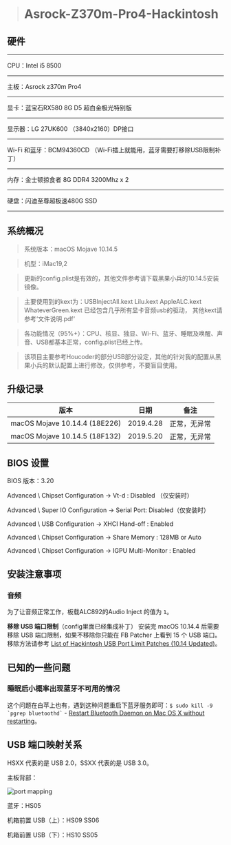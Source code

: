 ># Asrock-Z370m-Pro4-Hackintosh

## 硬件
***
CPU：Intel i5 8500
***
主板：Asrock z370m Pro4
***
显卡：蓝宝石RX580 8G D5 超白金极光特别版
***
显示器：LG 27UK600 （3840x2160）DP接口
***
Wi-Fi 和蓝牙：BCM94360CD （Wi-Fi插上就能用，蓝牙需要打移除USB限制补丁）
***
内存：金士顿掠食者 8G DDR4 3200Mhz x 2
***
硬盘：闪迪至尊超极速480G SSD
***


## 系统概况

>系统版本：macOS Mojave 10.14.5

>机型：iMac19,2

>更新的config.plist是有效的，其他文件参考请下载黑果小兵的10.14.5安装镜像。

>主要使用到的kext为：USBInjectAll.kext Lilu.kext AppleALC.kext WhateverGreen.kext 已经包含几乎所有显卡音频usb的驱动，
                 其他kext请参考‘文件说明.pdf‘

>各功能情况（95%+）：CPU、核显、独显、Wi-Fi、蓝牙、睡眠及唤醒、声音、USB都基本正常，config.plist已经上传。

>该项目主要参考Houcoder的部分USB部分设定，其他的针对我的配置从黑果小兵的默认配置上进行修改，仅供参考，不要盲目使用。

## 升级记录

| 版本 | 日期 | 备注 |
|-------------------------------|-----------|----------|
| macOS Mojave 10.14.4 (18E226) | 2019.4.28 | 正常，无异常 |
| macOS Mojave 10.14.5 (18F132) | 2019.5.20 | 正常，无异常 |


## BIOS 设置

BIOS 版本：3.20

Advanced \ Chipset Configuration → Vt-d : Disabled （仅安装时）

Advanced \ Super IO Configuration → Serial Port: Disabled（仅安装时）

Advanced \ USB Configuration → XHCI Hand-off : Enabled

Advanced \ Chipset Configuration → Share Memory : 128MB or Auto

Advanced \ Chipset Configuration → IGPU Multi-Monitor : Enabled

## 安装注意事项

### 音频

为了让音频正常工作，板载ALC892的Audio Inject 的值为 `1`。

**移除 USB 端口限制**（config里面已经集成补丁）
安装完 macOS 10.14.4 后需要移除 USB 端口限制，如果不移除你只能在 FB Patcher 上看到 15 个 USB 端口。移除方法请参考 [List of Hackintosh USB Port Limit Patches (10.14 Updated)](https://hackintosher.com/forums/thread/list-of-hackintosh-usb-port-limit-patches-10-14-updated.467/)。


## 已知的一些问题

### 睡眠后小概率出现蓝牙不可用的情况

这个问题在白苹上也有，遇到这种问题重启下蓝牙服务即可：`` $ sudo kill -9 `pgrep bluetoothd` `` - [Restart Bluetooth Daemon on Mac OS X without restarting](https://gist.github.com/nicolasembleton/afc19940da26716f8e90#gistcomment-2636787)。

## USB 端口映射关系

HSXX 代表的是 USB 2.0，SSXX 代表的是 USB 3.0。

主板背部：

![port mapping](./images/motherboard-usb-mapping.png)

蓝牙：HS05

机箱前置 USB（上）：HS09 SS06

机箱前置 USB（下）：HS10 SS05

